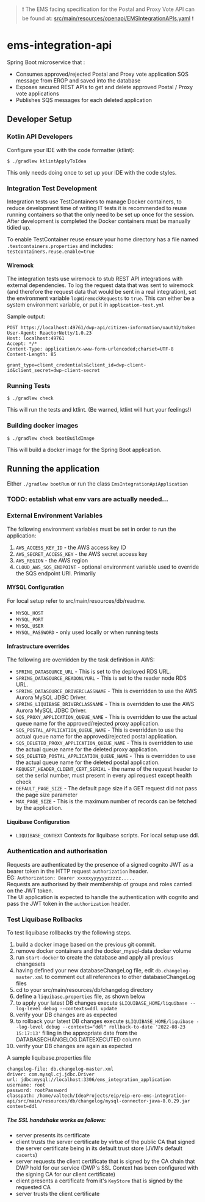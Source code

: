 > :exclamation: The EMS facing specification for the Postal and Proxy Vote API can be found at:
[src/main/resources/openapi/EMSIntegrationAPIs.yaml](src/main/resources/openapi/EMSIntegrationAPIs.yaml) :exclamation:

# ems-integration-api

Spring Boot microservice that :

- Consumes approved/rejected Postal and Proxy vote application SQS message from EROP and saved into the database
- Exposes secured REST APIs to get and delete approved Postal / Proxy vote applications
- Publishes SQS messages for each deleted application

## Developer Setup

### Kotlin API Developers

Configure your IDE with the code formatter (ktlint):

```
$ ./gradlew ktlintApplyToIdea
```

This only needs doing once to set up your IDE with the code styles.

### Integration Test Development

Integration tests use TestContainers to manage Docker containers, to reduce development time of writing IT tests it is
recommended to reuse running containers so that the only need to be set up once for the session. After development is
completed the Docker containers must be manually tidied up.

To enable TestContainer reuse ensure your home directory has a file named `.testcontainers.properties` and includes:
`testcontainers.reuse.enable=true`

#### Wiremock

The integration tests use wiremock to stub REST API integrations with external dependencies. To log the request data
that was sent to wiremock (and therefore the request data that would be sent in a real integration), set the environment
variable `logWiremockRequests` to `true`. This can either be a system environment variable, or put it
in `application-test.yml`

Sample output:

```
POST https://localhost:49761/dwp-api/citizen-information/oauth2/token
User-Agent: ReactorNetty/1.0.23
Host: localhost:49761
Accept: */*
Content-Type: application/x-www-form-urlencoded;charset=UTF-8
Content-Length: 85

grant_type=client_credentials&client_id=dwp-client-id&client_secret=dwp-client-secret
```

### Running Tests

```
$ ./gradlew check
```

This will run the tests and ktlint. (Be warned, ktlint will hurt your feelings!)

### Building docker images

```
$ ./gradlew check bootBuildImage
```

This will build a docker image for the Spring Boot application.

## Running the application

Either `./gradlew bootRun` or run the class `EmsIntegrationApiApplication`

### TODO: establish what env vars are actually needed...

### External Environment Variables

The following environment variables must be set in order to run the application:

1. `AWS_ACCESS_KEY_ID` - the AWS access key ID
2. `AWS_SECRET_ACCESS_KEY` - the AWS secret access key
3. `AWS_REGION` - the AWS region
4. `CLOUD_AWS_SQS_ENDPOINT` - optional environment variable used to override the SQS endpoint URI. Primarily


#### MYSQL Configuration

For local setup refer to src/main/resources/db/readme.

* `MYSQL_HOST`
* `MYSQL_PORT`
* `MYSQL_USER`
* `MYSQL_PASSWORD` - only used locally or when running tests

#### Infrastructure overrides

The following are overridden by the task definition in AWS:

* `SPRING_DATASOURCE_URL` - This is set to the deployed RDS URL.
* `SPRING_DATASOURCE_READONLYURL` - This is set to the reader node RDS URL.
* `SPRING_DATASOURCE_DRIVERCLASSNAME` - This is overridden to use the AWS Aurora MySQL JDBC Driver.
* `SPRING_LIQUIBASE_DRIVERCLASSNAME` - This is overridden to use the AWS Aurora MySQL JDBC Driver.
* `SQS_PROXY_APPLICATION_QUEUE_NAME` - This is overridden to use the actual queue name for the approved/rejected proxy
  application.
* `SQS_POSTAL_APPLICATION_QUEUE_NAME` - This is overridden to use the actual queue name for the approved/rejected postal
  application.
* `SQS_DELETED_PROXY_APPLICATION_QUEUE_NAME` - This is overridden to use the actual queue name for the deleted proxy
  application.
* `SQS_DELETED_POSTAL_APPLICATION_QUEUE_NAME` - This is overridden to use the actual queue name for the deleted postal
  application.
* `REQUEST_HEADER_CLIENT_CERT_SERIAL` - the name of the request header to set the serial number, must present in every
  api request except health check
* `DEFAULT_PAGE_SIZE` - The default page size if a GET request did not pass the page size parameter
* `MAX_PAGE_SIZE` - This is the maximum number of records can be fetched by the application.

#### Liquibase Configuration
* `LIQUIBASE_CONTEXT` Contexts for liquibase scripts. For local setup use ddl.

### Authentication and authorisation

Requests are authenticated by the presence of a signed cognito JWT as a bearer token in the HTTP request `authorization`
header.  
EG: `Authorization: Bearer xxxxxyyyyyyzzzzz.....`  
Requests are authorised by their membership of groups and roles carried on the JWT token.  
The UI application is expected to handle the authentication with cognito and pass the JWT token in the `authorization`
header.

### Test Liquibase Rollbacks

To test liquibase rollbacks try the following steps.

1. build a docker image based on the previous git commit.
2. remove docker containers and the docker_mysql-data docker volume
3. run `start-docker` to create the database and apply all previous changesets
4. having defined your new databaseChangeLog file, edit `db.changelog-master.xml` to comment out all references to other
   databaseChangeLog files
5. cd to your src/main/resources/db/changelog directory
6. define a `liquibase.properties` file, as shown below
7. to apply your latest DB changes execute `$LIQUIBASE_HOME/liquibase --log-level debug --contexts=ddl update`
8. verify your DB changes are as expected
9. to rollback your latest DB changes
   execute `$LIQUIBASE_HOME/liquibase --log-level debug --contexts="ddl" rollback-to-date '2022-08-23 15:17:13'` filling
   in the appropriate date from the DATABASECHANGELOG.DATEEXECUTED column
10. verify your DB changes are again as expected

A sample liquibase.properties file

```shell
changelog-file: db.changelog-master.xml
driver: com.mysql.cj.jdbc.Driver
url: jdbc:mysql://localhost:3306/ems_integration_application
username: root
password: rootPassword
classpath: /home/valtech/IdeaProjects/eip/eip-ero-ems-integration-api/src/main/resources/db/changelog/mysql-connector-java-8.0.29.jar
context=ddl
```

##### The SSL handshake works as follows:

* server presents its certificate
* client trusts the server certificate by virtue of the public CA that signed the server certificate being in its
  default trust store (JVM's default `cacerts`)
* server requests the client certificate that is signed by the CA chain that DWP hold for our service
  (DWP's SSL Context has been configured with the signing CA for our client certificate)
* client presents a certificate from it's `KeyStore` that is signed by the requested CA
* server trusts the client certificate
